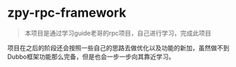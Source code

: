 # zpy-rpc-framework



> 本项目是通过学习guide老哥的rpc项目，自己进行学习，完成此项目

项目在之后的阶段还会按照一些自己的思路去做优化以及功能的新加，虽然做不到Dubbo框架功能那么完备，但是也会一步一步向其靠近学习。




